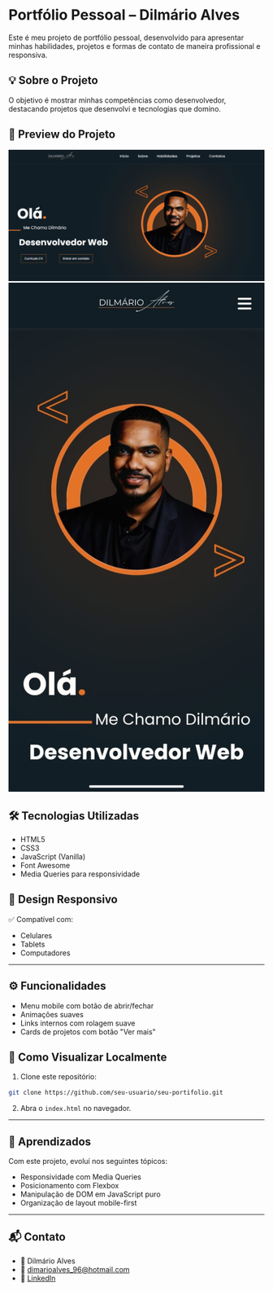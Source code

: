 
# Portfólio Pessoal – Dilmário Alves

Este é meu projeto de portfólio pessoal, desenvolvido para apresentar minhas habilidades, projetos e formas de contato de maneira profissional e responsiva.

## 💡 Sobre o Projeto

O objetivo é mostrar minhas competências como desenvolvedor, destacando projetos que desenvolvi e tecnologias que domino.


## 📸 Preview do Projeto

![Preview do Portfólio](./img/readme-desktop.png)
![Preview do Portfólio](./img/readme-mobile.png)


## 🛠️ Tecnologias Utilizadas

- HTML5  
- CSS3  
- JavaScript (Vanilla)  
- Font Awesome  
- Media Queries para responsividade  

## 📱 Design Responsivo

✅ Compatível com:
- Celulares  
- Tablets  
- Computadores  

---

## ⚙️ Funcionalidades

- Menu mobile com botão de abrir/fechar  
- Animações suaves  
- Links internos com rolagem suave  
- Cards de projetos com botão "Ver mais"  

## 🚀 Como Visualizar Localmente

1. Clone este repositório:
```bash
git clone https://github.com/seu-usuario/seu-portifolio.git
```

2. Abra o `index.html` no navegador.

---

## 🧠 Aprendizados

Com este projeto, evoluí nos seguintes tópicos:

- Responsividade com Media Queries  
- Posicionamento com Flexbox  
- Manipulação de DOM em JavaScript puro  
- Organização de layout mobile-first  

---

## 📬 Contato

- 👤 Dilmário Alves  
- 📧 dimarioalves_96@hotmail.com  
- 💼 [LinkedIn](https://www.linkedin.com/in/dilmario-alves-a06a8119b)  